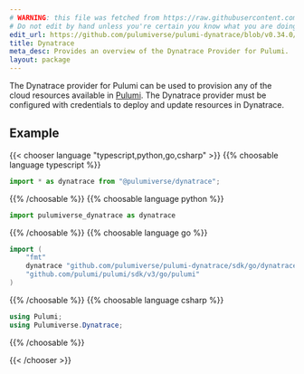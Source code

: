 ```yaml
---
# WARNING: this file was fetched from https://raw.githubusercontent.com/pulumiverse/pulumi-dynatrace/v0.34.0/docs/_index.md
# Do not edit by hand unless you're certain you know what you are doing!
edit_url: https://github.com/pulumiverse/pulumi-dynatrace/blob/v0.34.0/docs/_index.md
title: Dynatrace
meta_desc: Provides an overview of the Dynatrace Provider for Pulumi.
layout: package
---
```


The Dynatrace provider for Pulumi can be used to provision any of the cloud resources available in [Pulumi](https://www.dynatrace.com/).
The Dynatrace provider must be configured with credentials to deploy and update resources in Dynatrace.

## Example

{{< chooser language "typescript,python,go,csharp" >}}
{{% choosable language typescript %}}

```typescript
import * as dynatrace from "@pulumiverse/dynatrace";
```

{{% /choosable %}}
{{% choosable language python %}}

```python
import pulumiverse_dynatrace as dynatrace
```

{{% /choosable %}}
{{% choosable language go %}}

```go
import (
	"fmt"
	dynatrace "github.com/pulumiverse/pulumi-dynatrace/sdk/go/dynatrace"
	"github.com/pulumi/pulumi/sdk/v3/go/pulumi"
)
```

{{% /choosable %}}
{{% choosable language csharp %}}

```csharp
using Pulumi;
using Pulumiverse.Dynatrace;

```

{{% /choosable %}}

{{< /chooser >}}
